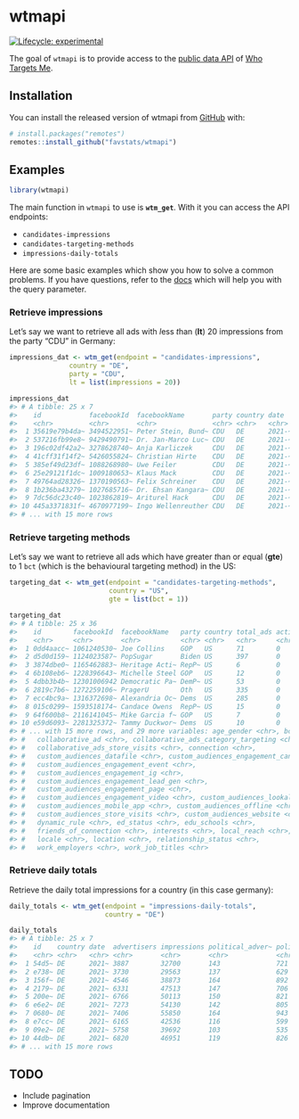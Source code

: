 
<!-- README.md is generated from README.Rmd. Please edit that file -->

# wtmapi

<!-- badges: start -->

[![Lifecycle:
experimental](https://img.shields.io/badge/lifecycle-experimental-orange.svg)](https://lifecycle.r-lib.org/articles/stages.html#experimental)
<!-- badges: end -->

The goal of `wtmapi` is to provide access to the [public data
API](https://data-api.whotargets.me/docs/) of [Who Targets
Me](https://whotargets.me/en/).

## Installation

You can install the released version of wtmapi from
[GitHub](https://github.com/favstats/wtmapi) with:

``` r
# install.packages("remotes")
remotes::install_github("favstats/wtmapi")
```

## Examples

``` r
library(wtmapi)
```

The main function in `wtmapi` to use is **`wtm_get`**. With it you can
access the API endpoints:

-   `candidates-impressions`
-   `candidates-targeting-methods`
-   `impressions-daily-totals`

Here are some basic examples which show you how to solve a common
problems. If you have questions, refer to the
[docs](https://data-api.whotargets.me/docs/) which will help you with
the query parameter.

### Retrieve impressions

Let’s say we want to retrieve all ads with *l*ess *t*han (**lt**) 20
impressions from the party “CDU” in Germany:

``` r
impressions_dat <- wtm_get(endpoint = "candidates-impressions", 
               country = "DE", 
               party = "CDU",
               lt = list(impressions = 20))

impressions_dat
#> # A tibble: 25 x 7
#>    id            facebookId  facebookName       party country date   impressions
#>    <chr>         <chr>       <chr>              <chr> <chr>   <chr>  <chr>      
#>  1 35619e79b4da~ 3494522951~ Peter Stein, Bund~ CDU   DE      2021-~ 1          
#>  2 537216fb99e8~ 9429490791~ Dr. Jan-Marco Luc~ CDU   DE      2021-~ 2          
#>  3 196c02df42a2~ 3278628740~ Anja Karliczek     CDU   DE      2021-~ 1          
#>  4 41cff31f14f2~ 5426055824~ Christian Hirte    CDU   DE      2021-~ 1          
#>  5 385ef49d23df~ 1088268980~ Uwe Feiler         CDU   DE      2021-~ 1          
#>  6 25e29121f1dc~ 1009180653~ Klaus Mack         CDU   DE      2021-~ 1          
#>  7 49764ad28326~ 1370190563~ Felix Schreiner    CDU   DE      2021-~ 4          
#>  8 1b236ba43279~ 1027685716~ Dr. Ehsan Kangara~ CDU   DE      2021-~ 1          
#>  9 7dc56dc23c40~ 1023862819~ Ariturel Hack      CDU   DE      2021-~ 1          
#> 10 445a3371831f~ 4670977199~ Ingo Wellenreuther CDU   DE      2021-~ 3          
#> # ... with 15 more rows
```

### Retrieve targeting methods

Let’s say we want to retrieve all ads which have *g*reater *t*han or
*e*qual (**gte**) to 1 `bct` (which is the behavioural targeting method)
in the US:

``` r
targeting_dat <- wtm_get(endpoint = "candidates-targeting-methods", 
                         country = "US",
                         gte = list(bct = 1))

targeting_dat
#> # A tibble: 25 x 36
#>    id        facebookId  facebookName   party country total_ads actionable_insi~
#>    <chr>     <chr>       <chr>          <chr> <chr>   <chr>     <chr>           
#>  1 0dd4aacc~ 1061240530~ Joe Collins    GOP   US      71        0               
#>  2 d5d0d159~ 1124023587~ PopSugar       Biden US      397       0               
#>  3 3874dbe0~ 1165462883~ Heritage Acti~ RepP~ US      6         0               
#>  4 6b108eb6~ 1228396643~ Michelle Steel GOP   US      12        0               
#>  5 4dbb3b4b~ 12301006942 Democratic Pa~ DemP~ US      53        0               
#>  6 2819c7b6~ 1272259106~ PragerU        Oth   US      335       0               
#>  7 ecc4bc9a~ 1316372698~ Alexandria Oc~ Dems  US      285       0               
#>  8 015c0299~ 1593518174~ Candace Owens  RepP~ US      15        0               
#>  9 64f600b8~ 2116141045~ Mike Garcia f~ GOP   US      7         0               
#> 10 e59d6093~ 2281325372~ Tammy Duckwor~ Dems  US      10        0               
#> # ... with 15 more rows, and 29 more variables: age_gender <chr>, bct <chr>,
#> #   collaborative_ad <chr>, collaborative_ads_category_targeting <chr>,
#> #   collaborative_ads_store_visits <chr>, connection <chr>,
#> #   custom_audiences_datafile <chr>, custom_audiences_engagement_canvas <chr>,
#> #   custom_audiences_engagement_event <chr>,
#> #   custom_audiences_engagement_ig <chr>,
#> #   custom_audiences_engagement_lead_gen <chr>,
#> #   custom_audiences_engagement_page <chr>,
#> #   custom_audiences_engagement_video <chr>, custom_audiences_lookalike <chr>,
#> #   custom_audiences_mobile_app <chr>, custom_audiences_offline <chr>,
#> #   custom_audiences_store_visits <chr>, custom_audiences_website <chr>,
#> #   dynamic_rule <chr>, ed_status <chr>, edu_schools <chr>,
#> #   friends_of_connection <chr>, interests <chr>, local_reach <chr>,
#> #   locale <chr>, location <chr>, relationship_status <chr>,
#> #   work_employers <chr>, work_job_titles <chr>
```

### Retrieve daily totals

Retrieve the daily total impressions for a country (in this case
germany):

``` r
daily_totals <- wtm_get(endpoint = "impressions-daily-totals", 
                        country = "DE")

daily_totals
#> # A tibble: 25 x 7
#>    id    country date  advertisers impressions political_adver~ political_impre~
#>    <chr> <chr>   <chr> <chr>       <chr>       <chr>            <chr>           
#>  1 54d5~ DE      2021~ 3887        32700       143              721             
#>  2 e738~ DE      2021~ 3730        29563       137              629             
#>  3 156f~ DE      2021~ 4546        38873       164              892             
#>  4 2179~ DE      2021~ 6331        47513       147              706             
#>  5 200e~ DE      2021~ 6766        50113       150              821             
#>  6 e6e2~ DE      2021~ 7273        54130       142              805             
#>  7 0680~ DE      2021~ 7406        55850       164              943             
#>  8 e7cc~ DE      2021~ 6165        42536       116              599             
#>  9 09e2~ DE      2021~ 5758        39692       103              535             
#> 10 44db~ DE      2021~ 6820        46951       119              826             
#> # ... with 15 more rows
```

## TODO

-   Include pagination
-   Improve documentation
